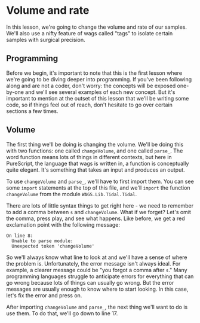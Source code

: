 # Volume and rate

In this lesson, we're going to change the volume and rate of our samples. We'll also use a nifty feature of wags called "tags" to isolate certain samples with surgical precision.

## Programming

Before we begin, it's important to note that this is the first lesson where we're going to be diving deeper into programming. If you've been following along and are not a coder, don't worry: the concepts will be exposed one-by-one and we'll see several examples of each new concept. But it's important to mention at the outset of this lesson that we'll be writing some code, so if things feel out of reach, don't hesitate to go over certain sections a few times.

## Volume

The first thing we'll be doing is changing the volume. We'll be doing this with two functions: one called `changeVolume`, and one called `parse_`. The word function means lots of things in different contexts, but here in PureScript, the language that wags is written in, a function is conceptually quite elegant. It's something that takes an input and produces an output.

To use `changeVolume` and `parse_`, we'll have to first import them. You can see some `import` statements at the top of this file, and we'll `import` the function `changeVolume` from the module `WAGS.Lib.Tidal.Tidal`.

There are lots of little syntax things to get right here - we need to remember to add a comma between `s` and `changeVolume`. What if we forget? Let's omit the comma, press play, and see what happens. Like before, we get a red exclamation point with the following message:

```
On line 8:
  Unable to parse module:
  Unexpected token 'changeVolume'
```

So we'll always know what line to look at and we'll have a sense of where the problem is. Unfortunately, the error message isn't always ideal. For example, a clearer message could be "you forgot a comma after `s`." Many programming languages struggle to anticipate errors for everything that can go wrong because lots of things can usually go wrong. But the error messages are usually enough to know where to start looking. In this case, let's fix the error and press on.

After importing `changeVolume` and `parse_`, the next thing we'll want to do is use them. To do that, we'll go down to line 17.
